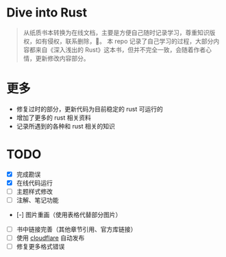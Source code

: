 # Dive into Rust
> 从纸质书本转换为在线文档，主要是方便自己随时记录学习，尊重知识版权，如有侵权，联系删除，🙏。
本 repo 记录了自己学习的过程，大部分内容都来自《深入浅出的 Rust》这本书，但并不完全一致，会随着作者心情，更新修改内容部分。


# 更多
* 修复过时的部分，更新代码为目前稳定的 rust 可运行的
* 增加了更多的 rust 相关资料
* 记录所遇到的各种和 rust 相关的知识

# TODO
- [x] 完成勘误
- [x] 在线代码运行
- [ ] 主题样式修改
- [ ] 注解、笔记功能
- [-] 图片重画（使用表格代替部分图片）
- [ ] 书中链接完善（其他章节引用、官方库链接）
- [ ] 使用 [cloudflare](https://dash.cloudflare.com/) 自动发布
- [ ] 修复更多格式错误
